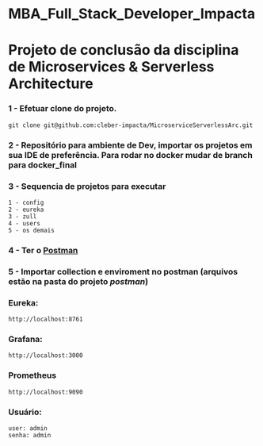 # MBA_Full_Stack_Developer_Impacta
# Projeto de conclusão da disciplina de Microservices & Serverless Architecture

### 1 - Efetuar clone do projeto.
```
git clone git@github.com:cleber-impacta/MicroserviceServerlessArc.git
```

### 2 - Repositório para ambiente de Dev, importar os projetos em sua IDE de preferência. Para rodar no docker mudar de branch para docker_final

### 3 - Sequencia de projetos para executar
```
1 - config
2 - eureka
3 - zull
4 - users
5 - os demais

```

### 4 - Ter o [Postman](https://www.postman.com/downloads/) 

### 5 - Importar collection e enviroment no postman (arquivos estão na pasta do projeto _*postman*_)

### Eureka:
```
http://localhost:8761
```

### Grafana:
```
http://localhost:3000
```

### Prometheus
```
http://localhost:9090
```

### Usuário:
```
user: admin
senha: admin
```
